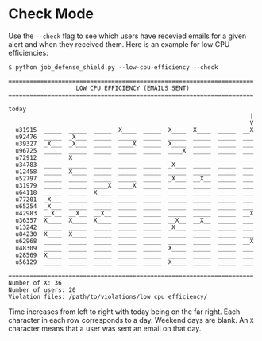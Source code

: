 # Check Mode

Use the `--check` flag to see which users have recevied emails for a given alert and when they received them.
Here is an example for low CPU efficiencies:

```
$ python job_defense_shield.py --low-cpu-efficiency --check

=====================================================================
                   LOW CPU EFFICIENCY (EMAILS SENT)                  
=====================================================================
                                                                  today
                                                                    |
                                                                    V
  u31915  _____  _____  _____  X____  _____  X____  X____  _____  __X
  u92476  _____  _X___  _____  _____  _____  _____  _____  _____  ___
  u39327  _X___  _X___  _____  ____X  _____  X____  _____  _____  ___
  u96725  _____  _____  _____  _____  _____  ____X  _____  _____  ___
  u72912  _____  X____  _____  _____  _____  _____  _____  _____  ___
  u34783  _____  _____  _____  _____  _____  _X___  _____  _____  ___
  u12458  _____  X____  _____  _____  _____  _____  _____  _____  ___
  u52797  _____  _____  _____  _____  _____  _X___  __X__  _____  ___
  u31979  _____  _____  ____X  ____X  _____  _____  _____  _____  ___
  u64118  _____  _____  X____  _____  _____  _____  _____  _____  ___
  u77201  _X___  _____  _____  _____  _____  _____  _____  _____  ___
  u65254  _X___  _____  _____  _____  _____  _____  _____  _____  ___
  u42983  __X__  __X__  __X__  _____  _____  _____  _____  _____  __X
  u36357  X____  X____  X____  _____  _____  __X__  __X__  _____  ___
  u13242  _____  _____  _____  _____  _____  _X___  _____  _____  ___
  u84230  X____  X____  _____  _____  _____  _____  _____  _____  ___
  u62968  _____  _____  _____  _____  _____  _____  _____  _____  __X
  u48309  _____  _____  _____  _____  _____  X____  _____  _____  ___
  u28569  X____  _____  _____  _____  _____  _____  _____  _____  ___
  u56129  _____  _____  _____  _____  _____  X____  _____  _____  ___

=====================================================================
Number of X: 36
Number of users: 20
Violation files: /path/to/violations/low_cpu_efficiency/
```

Time increases from left to right with today being on the far right.
Each character in each row corresponds to a day. Weekend days are blank.
An `X` character means that a user was sent an email on that day.
